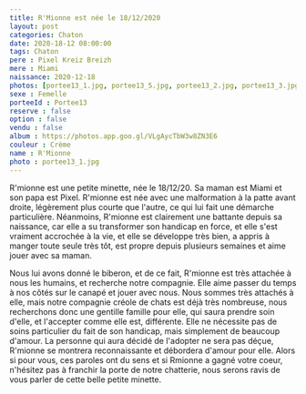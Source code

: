 ```yaml
---
title: R'Mionne est née le 18/12/2020
layout: post
categories: Chaton
date: 2020-18-12 08:00:00
tags: Chaton
pere : Pixel Kreiz Breizh
mere : Miami
naissance: 2020-12-18
photos: [portee13_1.jpg, portee13_5.jpg, portee13_2.jpg, portee13_3.jpg, portee13_4.jpg]
sexe : Femelle
porteeId : Portee13
reserve : false
option : false
vendu : false
album : https://photos.app.goo.gl/VLgAycTbW3w8ZN3E6
couleur : Crème
name : R'Mionne
photo : portee13_1.jpg
---
```


R'mionne est une petite minette, née le 18/12/20. Sa maman est Miami et son papa est Pixel. R'mionne est née avec une malformation à la patte avant droite, légèrement plus courte que l'autre, ce qui lui fait une démarche particulière. Néanmoins, R'mionne est clairement une battante depuis sa naissance, car elle a su transformer son handicap en force, et elle s'est vraiment accrochée à la vie, et elle se développe très bien, a appris à manger toute seule très tôt, est propre depuis plusieurs semaines et aime jouer avec sa maman.

Nous lui avons donné le biberon, et de ce fait, R'mionne est très attachée à nous les humains, et recherche notre compagnie. Elle aime passer du temps à nos côtés sur le canapé et jouer avec nous. Nous sommes très attachés à elle, mais notre compagnie créole de chats est déjà très nombreuse, nous recherchons donc une gentille famille pour elle, qui saura prendre soin d'elle, et l'accepter comme elle est, différente. Elle ne nécessite pas de soins particulier du fait de son handicap, mais simplement de beaucoup d'amour. La personne qui aura décidé de l'adopter ne sera pas déçue, R'mionne se montrera reconnaissante et débordera d'amour pour elle. Alors si pour vous, ces paroles ont du sens et si Rmionne a gagné votre coeur, n'hésitez pas à franchir la porte de notre chatterie, nous serons ravis de vous parler de cette belle petite minette. 
